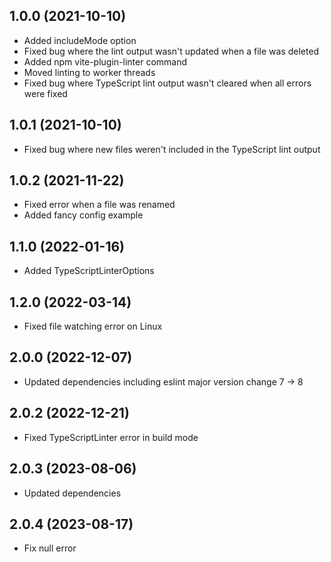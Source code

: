 ## 1.0.0 (2021-10-10)
* Added includeMode option
* Fixed bug where the lint output wasn't updated when a file was deleted
* Added npm vite-plugin-linter command
* Moved linting to worker threads
* Fixed bug where TypeScript lint output wasn't cleared when all errors were fixed

## 1.0.1 (2021-10-10)
* Fixed bug where new files weren't included in the TypeScript lint output

## 1.0.2 (2021-11-22)
* Fixed error when a file was renamed
* Added fancy config example

## 1.1.0 (2022-01-16)
* Added TypeScriptLinterOptions

## 1.2.0 (2022-03-14)
* Fixed file watching error on Linux

## 2.0.0 (2022-12-07)
* Updated dependencies including eslint major version change 7 -> 8

## 2.0.2 (2022-12-21)
* Fixed TypeScriptLinter error in build mode

## 2.0.3 (2023-08-06)
* Updated dependencies

## 2.0.4 (2023-08-17)
* Fix null error
